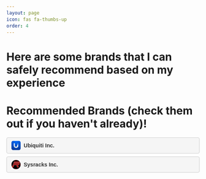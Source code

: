 ```yaml
---
layout: page
icon: fas fa-thumbs-up
order: 4
---
```

# Here are some brands that I can safely recommend based on my experience

<style>
  .brand-button {
    display: flex;
    align-items: center;
    padding: 8px 12px;
    margin: 8px 0;
    border: 1px solid #ccc;
    border-radius: 4px;
    background-color: #f5f5f5;
    text-decoration: none;
    color: #333;
    font-family: Arial, sans-serif;
    font-size: 14px;
    transition: background-color 0.3s ease, box-shadow 0.3s ease;
  }

  .brand-button:hover {
    background-color: #e0e0e0;
    box-shadow: 0 3px 5px rgba(0, 0, 0, 0.1);
  }

  .brand-button img {
    height: 24px;
    margin-right: 8px;
  }

  .brand-button span {
    font-weight: bold;
    font-size: 14px;
  }
</style>

# Recommended Brands (check them out if you haven't already)!

<a href="https://www.ui.com/" class="brand-button" target="_blank">
  <img src="/assets/img/brand-icons/ubiquiti-logo.png" alt="Ubiquiti Logo">
  <span>Ubiquiti Inc.</span>
</a>

<a href="https://sysracks.com/" class="brand-button" target="_blank">
  <img src="/assets/img/brand-icons/sysracks-logo.png" alt="Sysracks Logo">
  <span>Sysracks Inc.</span>
</a>
